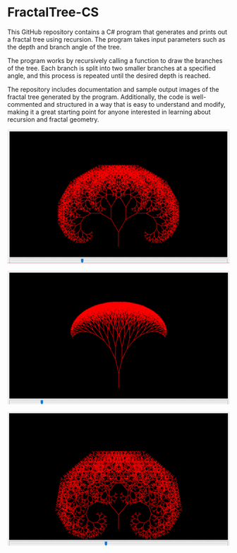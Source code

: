 # FractalTree-CS
 This GitHub repository contains a C# program that generates and prints out a fractal tree using recursion. The program takes input parameters such as the depth and branch angle of the tree.

The program works by recursively calling a function to draw the branches of the tree. Each branch is split into two smaller branches at a specified angle, and this process is repeated until the desired depth is reached.

The repository includes documentation and sample output images of the fractal tree generated by the program. Additionally, the code is well-commented and structured in a way that is easy to understand and modify, making it a great starting point for anyone interested in learning about recursion and fractal geometry.

![alt text](https://github.com/Vith-MCB/FractalTree-CS/blob/main/Images/Fractal%20tree%20ex1.PNG)

![alt text](https://github.com/Vith-MCB/FractalTree-CS/blob/main/Images/Fractal%20tree%20ex2.PNG)

![alt text](https://github.com/Vith-MCB/FractalTree-CS/blob/main/Images/Fractal%20tree%20ex3.PNG)
